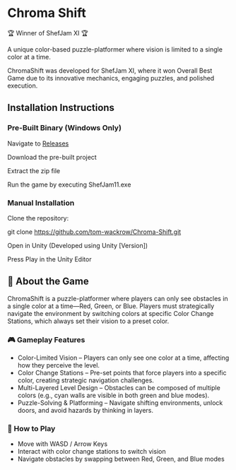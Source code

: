 # Chroma Shift
🏆 Winner of ShefJam XI 🏆

A unique color-based puzzle-platformer where vision is limited to a single color at a time.

ChromaShift was developed for ShefJam XI, where it won Overall Best Game due to its innovative mechanics, engaging puzzles, and polished execution.
## Installation Instructions
### Pre-Built Binary (Windows Only)
Navigate to [Releases](https://github.com/tom-wackrow/Chroma-Shift/releases)

Download the pre-built project

Extract the zip file

Run the game by executing ShefJam11.exe

### Manual Installation
Clone the repository:

git clone https://github.com/tom-wackrow/Chroma-Shift.git

Open in Unity (Developed using Unity [Version])

Press Play in the Unity Editor

## 📖 About the Game

ChromaShift is a puzzle-platformer where players can only see obstacles in a single color at a time—Red, Green, or Blue. Players must strategically navigate the environment by switching colors at specific Color Change Stations, which always set their vision to a preset color.

### 🎮 Gameplay Features
- Color-Limited Vision – Players can only see one color at a time, affecting how they perceive the level.
- Color Change Stations – Pre-set points that force players into a specific color, creating strategic navigation challenges.
- Multi-Layered Level Design – Obstacles can be composed of multiple colors (e.g., cyan walls are visible in both green and blue modes).
- Puzzle-Solving & Platforming – Navigate shifting environments, unlock doors, and avoid hazards by thinking in layers.

### 🚀 How to Play
- Move with WASD / Arrow Keys
- Interact with color change stations to switch vision
- Navigate obstacles by swapping between Red, Green, and Blue modes

